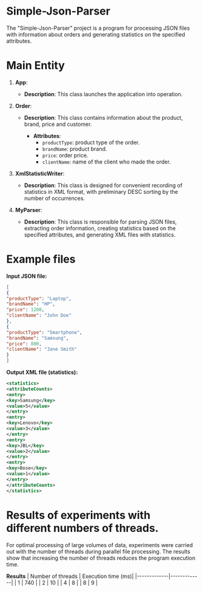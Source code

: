 # Simple-Json-Parser
The "Simple-Json-Parser" project is a program for processing JSON files with information about orders and generating statistics on the specified attributes.

# Main Entity
1. **App**:

   - **Description**: This class launches the application into operation.

3. **Order**:

   - **Description**: This class contains information about the product, brand, price and customer.
        
        - **Attributes**:
          - `productType`: product type of the order.
          - `brandName`: product brand.
          - `price`: order price.
          - `clientName`: name of the client who made the order.

5. **XmlStatisticWriter**:

   - **Description**: This class is designed for convenient recording of statistics in XML format, with preliminary DESC sorting by the number of occurrences.

7. **MyParser**:

   - **Description**: This class is responsible for parsing JSON files, extracting order information, creating statistics based on the specified attributes, and generating XML files with statistics.

# Example files

**Input JSON file:**

```json
[
{
"productType": "Laptop",
"brandName": "HP",
"price": 1200,
"clientName": "John Doe"
},
{
"productType": "Smartphone",
"brandName": "Samsung",
"price": 800,
"clientName": "Jane Smith"
}
]
```

**Output XML file (statistics):**
```xml
<statistics>
<attributeCounts>
<entry>
<key>Samsung</key>
<value>5</value>
</entry>
<entry>
<key>Lenovo</key>
<value>3</value>
</entry>
<entry>
<key>JBL</key>
<value>2</value>
</entry>
<entry>
<key>Bose</key>
<value>1</value>
</entry>
</attributeCounts>
</statistics>
```

# Results of experiments with different numbers of threads.
For optimal processing of large volumes of data, experiments were carried out with the number of threads during parallel file processing.
The results show that increasing the number of threads reduces the program execution time.

**Results**
| Number of threads | Execution time (ms)| 
|-------------|-------------|
|  1    |  740  |
|  2    |  10   | 
|  4    |  8    | 
|  8    |  9    | 
